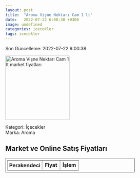```yaml
---
layout: post
title:  "Aroma Vişne Nektarı Cam 1 lt"
date:   2022-07-22 6:00:38 +0300
image: undefined
categories: icecekler
tags: icecekler
---
```


Son Güncelleme: 2022-07-22 9:00:38

<img src="undefined" width="200" alt="Aroma Vişne Nektarı Cam 1 lt market fiyatları" />

Kategori: İçecekler
<br />
Marka: Aroma

<h2>Market ve Online Satış Fiyatları</h2>

<table border="1" style="padding: 5px;width:80%;">
  <tr>
    <td style="padding: 5px;"><strong>Perakendeci</strong></td>
    <td><strong>Fiyat</strong></td>
    <td><strong>İşlem</strong></td>
  </tr>
  
</table>
